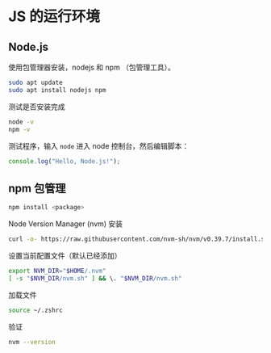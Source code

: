 # JS 的运行环境

## Node.js

使用包管理器安装，nodejs 和 npm （包管理工具）。

```bash
sudo apt update
sudo apt install nodejs npm
```

测试是否安装完成

```bash
node -v
npm -v
```

测试程序，输入 `node` 进入 node 控制台，然后编辑脚本：

```js
console.log("Hello, Node.js!");
```

## npm 包管理

```bash
npm install <package>
```

Node Version Manager (nvm) 安装

```bash
curl -o- https://raw.githubusercontent.com/nvm-sh/nvm/v0.39.7/install.sh | bash
```

设置当前配置文件（默认已经添加）

```bash
export NVM_DIR="$HOME/.nvm"
[ -s "$NVM_DIR/nvm.sh" ] && \. "$NVM_DIR/nvm.sh"
```

加载文件

```bash
source ~/.zshrc
```

验证

```bash
nvm --version
```

